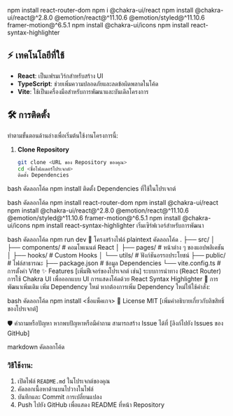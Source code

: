 npm install react-router-dom
npm i @chakra-ui/react
npm install @chakra-ui/react@^2.8.0 @emotion/react@^11.10.6 @emotion/styled@^11.10.6 framer-motion@^6.5.1
npm install @chakra-ui/icons
npm install react-syntax-highlighter

## ⚡️ เทคโนโลยีที่ใช้

- **React**: เป็นเฟรมเวิร์กสำหรับสร้าง UI
- **TypeScript**: ช่วยเพิ่มความปลอดภัยและลดข้อผิดพลาดในโค้ด
- **Vite**: ใช้เป็นเครื่องมือสำหรับการพัฒนาและบันเดิลโครงการ

## 🛠 การติดตั้ง

ทำตามขั้นตอนด้านล่างเพื่อเริ่มต้นใช้งานโครงการนี้:

1. **Clone Repository**

   ```bash
   git clone <URL ของ Repository ของคุณ>
   cd <ชื่อโฟลเดอร์โปรเจกต์>
   ติดตั้ง Dependencies

bash
คัดลอกโค้ด
npm install
ติดตั้ง Dependencies ที่ใช้ในโปรเจกต์

bash
คัดลอกโค้ด
npm install react-router-dom
npm install @chakra-ui/react
npm install @chakra-ui/react@^2.8.0 @emotion/react@^11.10.6 @emotion/styled@^11.10.6 framer-motion@^6.5.1
npm install @chakra-ui/icons
npm install react-syntax-highlighter
เริ่มเซิร์ฟเวอร์สำหรับการพัฒนา

bash
คัดลอกโค้ด
npm run dev
📂 โครงสร้างไฟล์
plaintext
คัดลอกโค้ด
.
├── src/
│   ├── components/     # คอมโพเนนต์ React
│   ├── pages/          # หน้าต่าง ๆ ของแอปพลิเคชัน
│   ├── hooks/          # Custom Hooks
│   └── utils/          # ฟังก์ชันอรรถประโยชน์
├── public/             # ไฟล์สาธารณะ
├── package.json        # ข้อมูล Dependencies
└── vite.config.ts      # การตั้งค่า Vite
✨ Features
[เพิ่มฟีเจอร์ของโปรเจกต์ เช่น]
ระบบการนำทาง (React Router)
การใช้ Chakra UI เพื่อออกแบบ UI
การแสดงโค้ดด้วย React Syntax Highlighter
🔗 การพัฒนาเพิ่มเติม
เพิ่ม Dependency ใหม่
หากต้องการเพิ่ม Dependency ใหม่ให้ใช้คำสั่ง:

bash
คัดลอกโค้ด
npm install <ชื่อแพ็คเกจ>
📜 License
MIT
[เพิ่มคำอธิบายเกี่ยวกับลิขสิทธิ์ของโปรเจกต์]

🛡 คำถามหรือปัญหา
หากพบปัญหาหรือมีคำถาม สามารถสร้าง Issue ได้ที่ [ลิงก์ไปยัง Issues ของ GitHub]

markdown
คัดลอกโค้ด

### วิธีใช้งาน:
1. เปิดไฟล์ `README.md` ในโปรเจกต์ของคุณ
2. คัดลอกเนื้อหาด้านบนไปวางในไฟล์
3. บันทึกและ Commit การเปลี่ยนแปลง
4. Push ไปยัง GitHub เพื่อแสดง README ที่หน้า Repository